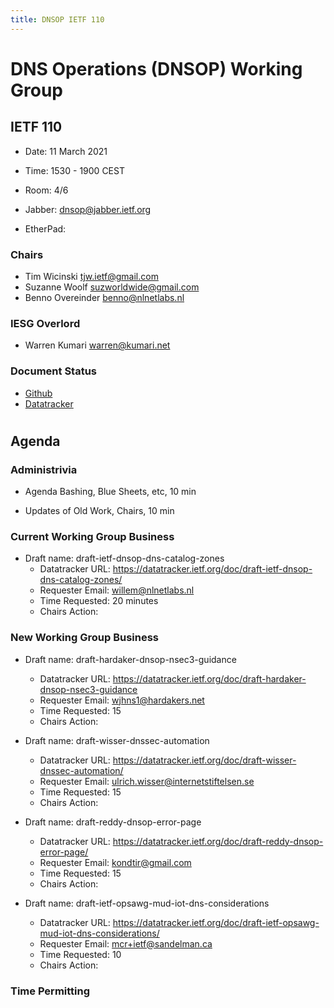 ```yaml
---
title: DNSOP IETF 110
---
```

# DNS Operations (DNSOP) Working Group
## IETF 110

* Date: 11 March 2021 
* Time: 1530 - 1900 CEST
* Room: 4/6

* Jabber:  [dnsop@jabber.ietf.org](dnsop@jabber.ietf.org)
* EtherPad: []()

### Chairs
* Tim Wicinski [tjw.ietf@gmail.com](tjw.ietf@gmail.com)
* Suzanne Woolf [suzworldwide@gmail.com](suzworldwide@gmail.com)
* Benno Overeinder [benno@nlnetlabs.nl](benno@nlnetlabs.nl)

### IESG Overlord
* Warren Kumari [warren@kumari.net](warren@kumari.net)

### Document Status
* [Github](https://github.com/DNSOP/wg-materials/blob/master/dnsop-document-status.md)
* [Datatracker](https://datatracker.ietf.org/wg/dnsop/documents/)

#
## Agenda

### Administrivia

* Agenda Bashing, Blue Sheets, etc,  10 min

* Updates of Old Work, Chairs, 10 min

### Current Working Group Business

*   Draft name: draft-ietf-dnsop-dns-catalog-zones
    - Datatracker URL: https://datatracker.ietf.org/doc/draft-ietf-dnsop-dns-catalog-zones/
    - Requester Email: willem@nlnetlabs.nl
    - Time Requested: 20 minutes
    - Chairs Action:


### New Working Group Business


*   Draft name: draft-hardaker-dnsop-nsec3-guidance
    - Datatracker URL: https://datatracker.ietf.org/doc/draft-hardaker-dnsop-nsec3-guidance
    - Requester Email: wjhns1@hardakers.net
    - Time Requested: 15
    - Chairs Action:

*   Draft name: draft-wisser-dnssec-automation
    - Datatracker URL: https://datatracker.ietf.org/doc/draft-wisser-dnssec-automation/
    - Requester Email: ulrich.wisser@internetstiftelsen.se
    - Time Requested: 15
    - Chairs Action:


*   Draft name: draft-reddy-dnsop-error-page
    - Datatracker URL: https://datatracker.ietf.org/doc/draft-reddy-dnsop-error-page/
    - Requester Email: kondtir@gmail.com
    - Time Requested: 15 
    - Chairs Action:



*   Draft name: draft-ietf-opsawg-mud-iot-dns-considerations
    - Datatracker URL: https://datatracker.ietf.org/doc/draft-ietf-opsawg-mud-iot-dns-considerations/
    - Requester Email: mcr+ietf@sandelman.ca
    - Time Requested: 10
    - Chairs Action:

### Time Permitting


